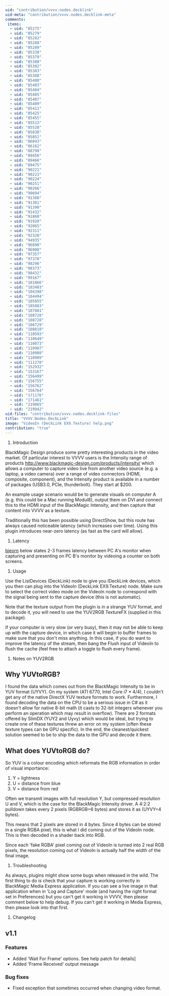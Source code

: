 ```yaml
---
uid: "contribution/vvvv.nodes.decklink"
uid-meta: "contribution/vvvv.nodes.decklink-meta"
comments: 
 items: 
  - uid: "85275"
  - uid: "85279"
  - uid: "85282"
  - uid: "85288"
  - uid: "85289"
  - uid: "85338"
  - uid: "85379"
  - uid: "85380"
  - uid: "85382"
  - uid: "85383"
  - uid: "85388"
  - uid: "85400"
  - uid: "85403"
  - uid: "85404"
  - uid: "85405"
  - uid: "85407"
  - uid: "85409"
  - uid: "85411"
  - uid: "85425"
  - uid: "85455"
  - uid: "85513"
  - uid: "85520"
  - uid: "85838"
  - uid: "85851"
  - uid: "86043"
  - uid: "86162"
  - uid: "88798"
  - uid: "89456"
  - uid: "89466"
  - uid: "89475"
  - uid: "90221"
  - uid: "90223"
  - uid: "90224"
  - uid: "90251"
  - uid: "90266"
  - uid: "90694"
  - uid: "91380"
  - uid: "91381"
  - uid: "91390"
  - uid: "91432"
  - uid: "91860"
  - uid: "91928"
  - uid: "92065"
  - uid: "92311"
  - uid: "92320"
  - uid: "94935"
  - uid: "96890"
  - uid: "96908"
  - uid: "97357"
  - uid: "97378"
  - uid: "98296"
  - uid: "98373"
  - uid: "98432"
  - uid: "99167"
  - uid: "101866"
  - uid: "103403"
  - uid: "104398"
  - uid: "104494"
  - uid: "105855"
  - uid: "105883"
  - uid: "107881"
  - uid: "108720"
  - uid: "108728"
  - uid: "108729"
  - uid: "108810"
  - uid: "110593"
  - uid: "110649"
  - uid: "110873"
  - uid: "110907"
  - uid: "110908"
  - uid: "110909"
  - uid: "111270"
  - uid: "152932"
  - uid: "153167"
  - uid: "156499"
  - uid: "156755"
  - uid: "156762"
  - uid: "156764"
  - uid: "171176"
  - uid: "171461"
  - uid: "219865"
  - uid: "219942"
uid-files: "contribution/vvvv.nodes.decklink-files"
title: "VVVV.Nodes.DeckLink"
image: "VideoIn (DeckLink EX9.Texture) help.png"
contribution: "true"
---
```


1.  Introduction
BlackMagic Design produce some pretty interesting products in the video market. Of particular interest to VVVV users is the Intensity range of products <http://www.blackmagic-design.com/products/intensity/> which allows a computer to capture video live from another video source (e.g. a laptop, a video camera) over a range of video connectors (HDMI, composite, component), and the Intensity product is available in a number of packages (USB3.0, PCIe, thunderbolt). They start at $200.

An example usage scenario would be to generate visuals on computer A (e.g. this could be a Mac running Modul8), output them on DVI and connect this to the HDMI input of the BlackMagic Intensity, and then capture that content into VVVV as a texture.

Traditionally this has been possible using DirectShow, but this route has always caused noticeable latency (which increases over time). Using this plugin introduces near-zero latency (as fast as the card will allow).

1.  Latency
[bjeorn](http://vvvv.org/users/bjeorn) below states 2-3 frames latency between PC A's monitor when capturing and presenting on PC B's monitor by videoing a counter on both screens.


1.  Usage
Use the ListDevices (DeckLink) node to give you IDeckLink devices, which you then can plug into the VideoIn (DeckLink EX9.Texture) node. Make sure to select the correct video mode on the VideoIn node to correspond with the signal being sent to the capture device (this is not automatic).

Note that the texture output from the plugin is in a strange YUV format, and to decode it, you will need to use the YUV2RGB TextureFX (supplied in this package).

If your computer is very slow (or very busy), then it may not be able to keep up with the capture device, in which case it will begin to buffer frames to make sure that you don't miss anything. In this case, if you do want to improve the latency of the stream, then bang the Flush input of VideoIn to flush the cache (feel free to attach a toggle to flush every frame).

1.  Notes on YUV2RGB
##  Why YUVtoRGB?
I found the data which comes out from the BlackMagic Intensity to be in YUV format (UYVY). On my system (ATI 6770, Intel Core i7 * 4/4), I couldn't get any of the native DirectX YUV texture formats to work. Furthermore, I found decoding the data on the CPU to be a serious issue in C# as it doesn't allow for native 8-bit math (it casts to 32-bit integers whenever you perform an operation which may result in overflow). There are 2 formats offered by SlimDX (YUY2 and Uyvy) which would be ideal, but trying to create one of these textures threw an error on my system (often these texture types can be GPU specific). In the end, the cleanest/quickest solution seemed to be to ship the data to the GPU and decode it there.

##  What does YUVtoRGB do?
So YUV is a colour encoding which reformats the RGB information in order of visual importance:
1. Y = lightness
1. U = distance from blue
1. V = distance from red

Often we transmit images with full resolution Y, but compressed resolution U and V, which is the case for the BlackMagic Intensity driver. A 4:2:2 pulldown takes every 2 pixels (RGBRGB=6 bytes) and stores it as (UYVY=4 bytes).

This means that 2 pixels are stored in 4 bytes. Since 4 bytes can be stored in a single RGBA pixel, this is what I did coming out of the VideoIn node. This is then decoded in a shader back into RGB.

Since each 'fake RGBA' pixel coming out of VideoIn is turned into 2 real RGB  pixels, the resolution coming out of VideoIn is actually half the width of the final image.

1.  Troubleshooting
As always, plugins might show some bugs when released in the wild. 
The first thing to do is check that your capture is working correctly in BlackMagic Media Express application. If you can see a live image in that application when in 'Log and Capture' mode (and having the right format set in Preferences) but you can't get it working in VVVV, then please comment below to help debug. If you can't get it working in Media Express, then please look into that first.

1.  Changelog
##  v1.1
###  Features
* Added 'Wait For Frame' options. See help patch for details]
* Added 'Frame Received' output message
###  Bug fixes
* Fixed exception that sometimes occurred when changing video format.
